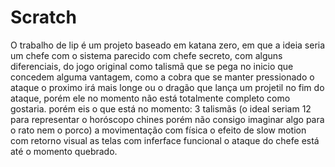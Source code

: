 # Scratch

O trabalho de lip é um projeto baseado em katana zero, em que a ideia seria um chefe com o sistema parecido com chefe secreto, com alguns diferenciais, do jogo original como talismã que se pega no inicio que concedem alguma vantagem, como a cobra que se manter pressionado o ataque o proximo irá mais longe ou o dragão que lança um projetil no fim do ataque, porém ele no momento não está totalmente completo como gostaria. porém eis o que está no momento:
3 talismãs (o ideal seriam 12 para representar o horóscopo chines porém não consigo imaginar algo para o rato nem o porco)
a movimentação com física
o efeito de slow motion com retorno visual
as telas com inferface funcional
o ataque do chefe está até o momento quebrado.

